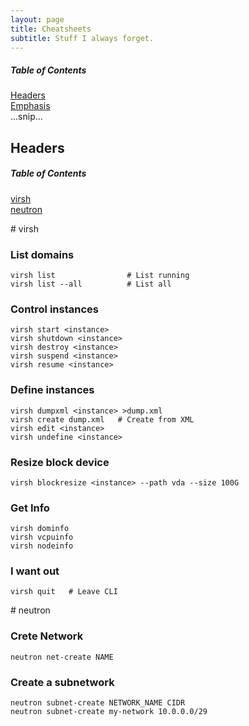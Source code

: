 ```yaml
---
layout: page
title: Cheatsheets
subtitle: Stuff I always forget.
---
```


##### Table of Contents  
[Headers](#headers)  
[Emphasis](#emphasis)  
...snip...    
<a name="headers"/>
## Headers


##### Table of Contents
[virsh](#virsh)  
[neutron](#neutron)

<a name="virsh"/>
# virsh

### List domains

~~~
virsh list                # List running
virsh list --all          # List all
~~~

### Control instances

~~~
virsh start <instance>
virsh shutdown <instance>
virsh destroy <instance>
virsh suspend <instance>
virsh resume <instance>
~~~


### Define instances

~~~
virsh dumpxml <instance> >dump.xml
virsh create dump.xml   # Create from XML
virsh edit <instance>
virsh undefine <instance>
~~~

### Resize block device

~~~
virsh blockresize <instance> --path vda --size 100G
~~~

### Get Info

~~~
virsh dominfo
virsh vcpuinfo
virsh nodeinfo
~~~

### I want out

~~~
virsh quit   # Leave CLI
~~~


<a name="neutron"/>
# neutron

### Crete Network

~~~
neutron net-create NAME
~~~

### Create a subnetwork

~~~
neutron subnet-create NETWORK_NAME CIDR
neutron subnet-create my-network 10.0.0.0/29
~~~
